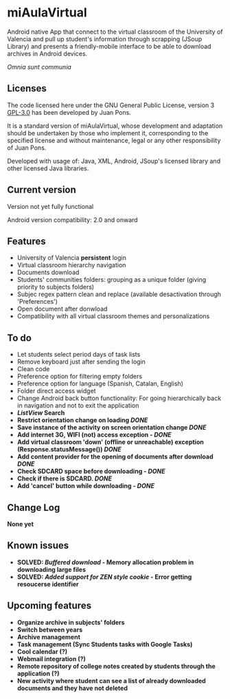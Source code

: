 miAulaVirtual
=============

Android native App that connect to the virtual classroom of the University of Valencia and pull up student's information through scrapping (JSoup Library) and presents a friendly-mobile interface to be able to download archives in Android devices.

<i>Omnia sunt communia</i>

## Licenses ##
The code licensed here under the GNU General Public License, version 3 [GPL-3.0](http://www.gnu.org/licenses/gpl-3.0.html) has been developed by Juan Pons.

It is a standard version of miAulaVirtual, whose development and adaptation should be undertaken by those who implement it, corresponding to the specified license and without maintenance, legal or any other responsibility of Juan Pons.

Developed with usage of: Java, XML, Android, JSoup's licensed library and other licensed Java libraries.

## Current version ##
Version not yet fully functional

Android version compatibility: 2.0 and onward

## Features ##
+ University of Valencia <b>persistent</b> login
+ Virtual classroom hierarchy navigation
+ Documents download
+ Students' communities folders: grouping as a unique folder (giving priority to subjects folders)
+ Subjec regex pattern clean and replace (available desactivation through 'Preferences')
+ Open document after donwload
+ Compatibility with all virtual classroom themes and personalizations

## To do ##
+ Let students select period days of task lists
+ Remove keyboard just after sending the login
+ Clean code
+ Preference option for filtering empty folders
+ Preference option for language (Spanish, Catalan, English)
+ Folder direct access widget
+ Change Android back button functionality: For going hierarchically back in navigation and not to exit the application
+ <b><i>ListView</i> Search<b/>
+ Restrict orientation change on loading <b><i>DONE</i></b>
+ Save instance of the activity on screen orientation change <b><i>DONE</i></b>
+ Add internet 3G, WIFI (not) access exception - <b><i>DONE</i></b>
+ Add virtual classroom 'down' (offline or unreachable) exception (Response.statusMessage()) <b><i>DONE</i></b>
+ Add content provider for the opening of documents after download <b><i>DONE</i></b>
+ Check SDCARD space before downloading - <b><i>DONE</i></b>
+ Check if there is SDCARD. <b><i>DONE</i></b>
+ Add 'cancel' button while downloading - <b><i>DONE</i></b>

## Change Log ##
None yet

## Known issues ##
+ <b>SOLVED: <i>Buffered download</i></b> - Memory allocation problem in downloading large files
+ <b>SOLVED: <i>Added support for ZEN style cookie</i></b> - Error getting resoucerse identifier

## Upcoming features ##
+ Organize archive in subjects' folders
+ Switch between years
+ Archive management
+ Task management (Sync Students tasks with Google Tasks)
+ Cool calendar (?)
+ Webmail integration (?)
+ Remote repository of college notes created by students through the application (?)
+ New activity where student can see a list of already downloaded documents and they have not deleted

